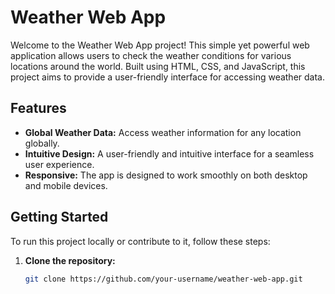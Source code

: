 # Weather Web App

Welcome to the Weather Web App project! This simple yet powerful web application allows users to check the weather conditions for various locations around the world. Built using HTML, CSS, and JavaScript, this project aims to provide a user-friendly interface for accessing weather data.

## Features

- **Global Weather Data:** Access weather information for any location globally.
- **Intuitive Design:** A user-friendly and intuitive interface for a seamless user experience.
- **Responsive:** The app is designed to work smoothly on both desktop and mobile devices.

## Getting Started

To run this project locally or contribute to it, follow these steps:

1. **Clone the repository:**

   ```bash
   git clone https://github.com/your-username/weather-web-app.git
